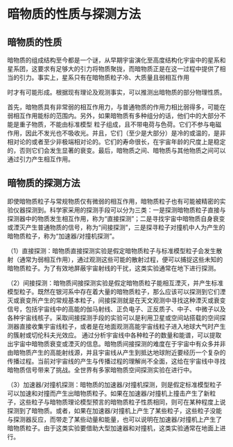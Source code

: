 # 暗物质的性质与探测方法

## 暗物质的性质

暗物质的组成结构至今都是一个谜，从早期宇宙演化至高度结构化宇宙中的星系和星系团，这要求有足够大的引力将物质聚拢，而暗物质正是在这一过程中提供了相当的引力。事实上，星系只有在暗物质粒子冷、大质量且弱相互作用

时才有可能形成。根据现有理论及观测事实，可以推测出暗物质的部分物理性质。

首先，暗物质具有非常弱的相互作用力，与普通物质的作用力相比弱得多，可能在弱相互作用能标的范围内。另外，如果暗物质有多种组分的话，他们中的大部分不能是重子物质，不能由标准模型
粒子组成，且不带电荷与色荷。它们不参与电磁作用，因此不发光也不吸收光。并且，它们（至少是大部分）是冷的或温的，是非相对论的或者至少非极端相对论的。它们的寿命很长，在宇宙年龄的尺度上是稳定的，否则它们会发生显著的衰变。最后，暗物质之间、暗物质与其他物质之间可以通过引力产生相互作用。

## 暗物质的探测方法

即使暗物质粒子与常规物质仅有微弱的相互作用，暗物质粒子也有可能被精密的实验仪器探测到。科学家采用的探测手段可以分为三类：一是探测暗物质粒子直接与探测器中的物质发生相互作用，称为“直接探测”；二是寻找宇宙中暗物质自身衰变或湮灭产生普通物质的信号，称为“间接探测”，三是探寻粒子对撞机中人为产生的暗物质粒子，称为“加速器/对撞机探测”。

（1）直接探测：暗物质直接探测实验是假定暗物质粒子与标准模型粒子会发生散射（通常为弱相互作用），通过观测这些可能的散射过程，便可以捕捉这些未知的暗物质粒子。为了有效地屏蔽宇宙射线的干扰，这类实验通常在地下进行探测。

（2）间接探测：暗物质间接探测实验是假定暗物质粒子能相互湮灭，并产生标准模型粒子。既然在银河系中存在着大量的暗物质粒子，那么应该可以探测到它们湮灭或衰变所产生的常规基本粒子，间接探测就是在天文观测中寻找这种湮灭或衰变信号，包括宇宙线中的高能的伽马射线、正负电子、正反质子、中子、中微子以及各种宇宙线核子。采取间接探测手段的实验可以是利用卫星或空间站搭载的空间探测器直接收集宇宙线粒子，或者是在地面观测高能宇宙线粒子进入地球大气时产生的簇射或切伦科夫光效应。
通过分析宇宙线中各种粒子的数量和能谱，可以提取出宇宙中暗物质衰变或湮灭的信息。暗物质间接探测的难度在于宇宙中有众多并非由暗物质产生的高能射线源，并且宇宙线从产生到抵达地球附近要经历一个复杂的传播过程。当前对宇宙线的产生与传播过程的理解尚不全面，这给在宇宙线中寻找暗物质信号带来了挑战。全世界有多家暗物质空间探测实验在进行中。

（3）加速器/对撞机探测：暗物质的加速器/对撞机探测，则是假定标准模型粒子可以加速和对撞而产生出暗物质粒子。如果在加速器/对撞机上撞击产生了新粒子，这些粒子与暗物质理论模型预言的暗物质粒子性质相同，则可在某种程度上说探测到了暗物质。或者，如果在加速器/对撞机上产生了某些粒子，这些粒子没能与探测器反应，而带走了某些动量和能量，也可以说明在加速器/对撞机上产生了暗物质粒子。由于这类实验要借助大型加速器和对撞机，这类实验通常在地面上进行。